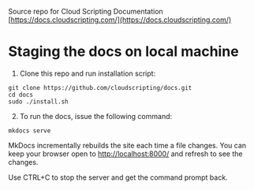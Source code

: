 Source repo for Cloud Scripting Documentation [https://docs.cloudscripting.com/](https://docs.cloudscripting.com/)

# Staging the docs on local machine

1. Clone this repo and run installation script:
```
git clone https://github.com/cloudscripting/docs.git
cd docs
sudo ./install.sh
```

2. To run the docs, issue the following command:
```
mkdocs serve 
```
MkDocs incrementally rebuilds the site each time a file changes.
You can keep your browser open to [http://localhost:8000/](http://localhost:8000/) and refresh to see the changes.

Use CTRL+C to stop the server and get the command prompt back.

